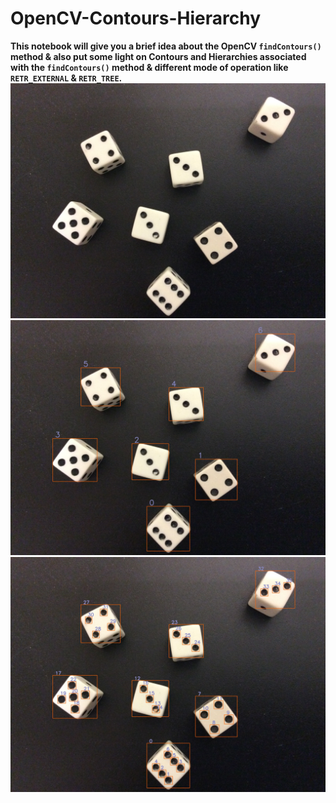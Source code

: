 # OpenCV-Contours-Hierarchy
**This notebook will give you a brief idea about the OpenCV `findContours()` method & also put some light on Contours and Hierarchies associated with the `findContours()` method & different mode of operation like `RETR_EXTERNAL` & `RETR_TREE`.**
![Original](dice.jpg) ![Outer](Contours_RETR_EXTERNAL.jpg) ![Outer-Inner](Contours_RETR_TREE.jpg)
